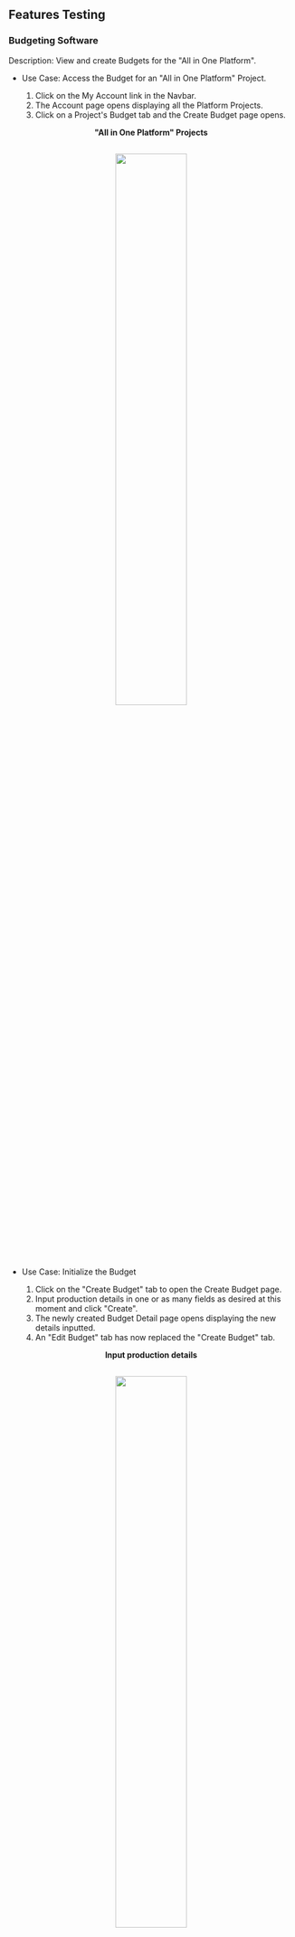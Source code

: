 ## Features Testing

### Budgeting Software
Description: View and create Budgets for the "All in One Platform".<br>

- Use Case: Access the Budget for an "All in One Platform" Project.<br>

  1. Click on the My Account link in the Navbar.<br>
  2. The Account page opens displaying all the Platform Projects.<br>
  3. Click on a Project's Budget tab and the Create Budget page opens.<br>

<p align="center"> <strong>"All in One Platform" Projects</strong></p>
<h2 align="center">
<img src="documentation/readme-images/bud1find.png" width="50%">
</h2>

- Use Case: Initialize the Budget<br>

  1. Click on the "Create Budget" tab to open the Create Budget page.<br>
  2. Input production details in one or as many fields as desired at this moment and click "Create".<br>
  3. The newly created Budget Detail page opens displaying the new details inputted. 
  3. An "Edit Budget" tab has now replaced the "Create Budget" tab.

<p align="center"> <strong>Input production details</strong></p>
<h2 align="center">
<img src="documentation/readme-images/bud3create1.png" width="50%">
</h2>

<p align="center"> <strong>Newly Created Budget Detail page</strong></p>
<h2 align="center">
<img src="documentation/readme-images/bud4create2.png" width="50%">
</h2>

- Use Case: Input Budget values by Section<br>

  1. Click the "Edit Button" to open the Edit Budget page.<br>
  2. Below the Production Details section the Above the line, Below the Line Labour, Below the Line Costs, Post Production and Other titles display with their current totals each containing the titles of their respective sections also with their current totals displaying.<br>
  3. More Totals including the "Grand Total" display below.<br>
  4. Click on a section title, "Visual Effects" and its form opens below.<br>

<p align="center"> <strong>Budget Sections and Totals</strong></p>
<h2 align="center">
<img src="documentation/readme-images/bud5edit1.png" width="50%">
</h2>

<p align="center"> <strong>Visual Effects Form opens after clicking its Section Title</strong></p>
<h2 align="center">
<img src="documentation/readme-images/bud6edit2.png" width="50%">
</h2>

- Use Case: Add/Edit values to an "Above the Line" section<br>

  1. Add/Edit input values to the Edit page "Pre-Production & Development" section.<br>
  2. The Edit page Totals change with each input.<br>

<p align="center"> <strong>The "Pre-Production & Development" Section with Inputs and Total</strong></p>
<h2 align="center">
<img src="documentation/readme-images/bud7above1.png" width="50%">
</h2>

<p align="center"> <strong>The Edit page Sections Titles and the Totals Showing the Changes</strong></p>
<h2 align="center">
<img src="documentation/readme-images/bud8above2.png" width="50%">
</h2>

- Use Case: Add/Edit values to a "Below the Line Labour" section<br>

  1. Add/Edit input values to the Edit page "Electrical Labour" section.<br>
  2. Each crew member's Prep, Shoot and Wrap total is calculated from the number of crew in the role and the number of Weeks and the Rate.
  2. The Edit page Totals change with each input.<br> 

<p align="center"> <strong>The "Electrical Labour" Section with Inputs and Total - top half</strong></p>
<h2 align="center">
<img src="documentation/readme-images/bud9belowlab1.png" width="50%">
</h2>

<p align="center"> <strong>The "Electrical Labour" Section with Inputs and Total - bottom half</strong></p>
<h2 align="center">
<img src="documentation/readme-images/bud10belowlab2.png" width="50%">
</h2>

<p align="center"> <strong>The Edit page Sections Titles and the Totals Showing the Changes</strong></p>
<h2 align="center">
<img src="documentation/readme-images/bud11belowlab3.png" width="50%">
</h2>

- Use Case: Add/Edit values to an ""Below the Line Costs" section<br>

  1. Add/Edit input values to the Edit page "Pre-Production & Development" section.<br>
  2. The Edit page Totals change with each input.<br>

<p align="center"> <strong>The "Construction Material" Section with Inputs and Total</strong></p>
<h2 align="center">
<img src="documentation/readme-images/bud12belowcos1.png" width="50%">
</h2>

<p align="center"> <strong>The Edit page Sections Titles and the Totals Showing the Changes</strong></p>
<h2 align="center">
<img src="documentation/readme-images/bud13belowcos2.png" width="50%">
</h2>

- Use Case: Add/Edit values to a "Post Production" section<br>

  1. Add/Edit input values to the Edit page "Editing" section.<br>
  2. The Edit page Totals change with each input.<br>

<p align="center"> <strong>The "Editing" Section with Inputs and Total</strong></p>
<h2 align="center">
<img src="documentation/readme-images/bud14post1.png" width="50%">
</h2>

<p align="center"> <strong>The Edit page Sections Titles and the Totals Showing the Changes</strong></p>
<h2 align="center">
<img src="documentation/readme-images/bud15post2.png" width="50%">
</h2>

- Use Case: Add/Edit values to an "Other" section<br>

  1. Add/Edit input values to the Edit page "Publicity" section.<br>
  2. The Edit page Totals change with each input.<br>

<p align="center"> <strong>The "Publicity" Section with Inputs and Total</strong></p>
<h2 align="center">
<img src="documentation/readme-images/bud16oth1.png" width="50%">
</h2>

<p align="center"> <strong>The Edit page Sections Titles and the Totals Showing the Changes</strong></p>
<h2 align="center">
<img src="documentation/readme-images/bud17oth2.png" width="50%">
</h2>

- Use Case: Add/Edit values to the "Contingincy" and "Bond" inputs<br>

  1. Add/Edit input values to the Edit page "Contingincy" and "Bond" inputs.<br>
  2. The Edit page "Grand Total" changes with each input.<br>

<p align="center"> <strong>The Contingincy and Bond inputs and Grand Total showing the changes</strong></p>
<h2 align="center">
<img src="documentation/readme-images/bud18oth3.png" width="50%">
</h2>

- Use Case: Create the Budget Detail page with all the values inputted and calculated on the edit page<br>

  1. Submit the Edit page with all the newly added changes.<br>
  2. The Budget Detail page displays all above imputs showing correctly.<br>

<p align="center"> <strong>The "Details" and "Totals" match the Edit page ones which were submitted</strong></p>
<h2 align="center">
<img src="documentation/readme-images/bud19detntot.png" width="50%">
</h2>

<p align="center"> <strong>The "Pre-Production & Development" values match the Edit pages ones which were submitted</strong></p>
<h2 align="center">
<img src="documentation/readme-images/bud20prepro.png" width="50%">
</h2>

<p align="center"> <strong>The "Electrical Labour" values match the Edit page ones which were submitted</strong></p>
<h2 align="center">
<img src="documentation/readme-images/bud21eleclab.png" width="50%">
</h2>

<p align="center"> <strong>The "Construction Material" values match the Edit page ones which were submitted</strong></p>
<h2 align="center">
<img src="documentation/readme-images/bud22conmat.png" width="50%">
</h2>

<p align="center"> <strong>The "Editing" values match the Edit page ones which were submitted</strong></p>
<h2 align="center">
<img src="documentation/readme-images/bud23edit.png" width="50%">
</h2>

<p align="center"> <strong>The "Publicity" values match the Edit page ones which were submitted</strong></p>
<h2 align="center">
<img src="documentation/readme-images/bud24pub.png" width="50%">
</h2>

<p align="center"> <strong>The "Contingincy" and "Bond" inputs and the Totals match the Edit page ones which were submitted</strong></p>
<h2 align="center">
<img src="documentation/readme-images/bud25con.png" width="50%">
</h2>

- Use Case: Create the Budget Cover Page displaying the values inputted on the Edit page<br>

  1. Submit the Edit page with all the newly added changes including the production title "Test budget".<br>
  2. Click the "Budget Cover Page" tab.
  2. The "Budget Cover Page" opens displaying all above imputs correctly including the production title "Test budget".<br>

<p align="center"> <strong>Budget Cover Page</strong></p>
<h2 align="center">
<img src="documentation/readme-images/budcover.png" width="50%">
</h2>

- Use Case: Create the Budget Top page with all the values calculated on the Edit page<br>

  1. Submit the Edit page with all the newly added changes.<br>
  2. Click the "Budget Top Sheet" tab.
  2. The "Budget Top Sheet" displays all above values showing correctly.<br>

<p align="center"> <strong>Budget Top Sheet</strong></p>
<h2 align="center">
<img src="documentation/readme-images/budtop1.png" width="50%">
</h2>
<h2 align="center">
<img src="documentation/readme-images/budtop2.png" width="50%">
</h2>
<h2 align="center">
<img src="documentation/readme-images/budtop3.png" width="50%">
</h2>

- Use Case: Use the "Globals" feature to give the Crew's production work's "Weeks Length" a universal value for their "Prep", "Shoot" and "Wrap" inputs<br>

  1. On the Edit page click on the "Globals" tab.<br>
  2. The "Globals" form opens.<br>
  3. Input the values "2.2" in the "Prep" input, "7.6" in the "Shoot" input and "3.4" in the "Wrap" input. One, two or all three may be set. <br>
  4. Click set.<br>
  5. The Globals are added to the correct Edit page inputs.<br>

<p align="center"> <strong>Input and Set the "Prep", "Shoot" and "Wrap" Globals </strong></p>
<h2 align="center">
<img src="documentation/readme-images/bud25globset.png" width="50%">
</h2>

<p align="center"> <strong>The Globals added to the empty inputs in the Camera Labour section</strong></p>
<h2 align="center">
<img src="documentation/readme-images/bud27glob3.png" width="50%">
</h2>

<p align="center"> <strong>The Glodals updated the pre-existing values in the Electrical Labour section and the totals re-calculated instantly</strong></p>
<h2 align="center">
<img src="documentation/readme-images/bud28globel2.png" width="50%">
</h2>

<p align="center"> <strong>The Edit page updated totals after setting the Globals</strong></p>
<h2 align="center">
<img src="documentation/readme-images/bud29globetot.png" width="50%">
</h2>

<p align="center"> <strong>The Budget Detail page's updated totals after setting the Globals and submiting the Edit page</strong></p>
<h2 align="center">
<img src="documentation/readme-images/bud30totp.png" width="50%">
</h2>

- Use Case: Download or Print the finished Budget<br>

  1. Click on the "Download" icon on the Budget page and the Budget is downloaded.<br>
  1. Click on the "Print" icon on the Budget page and the Budget is printed out.<br>

<p align="center"> <strong>xxx</strong></p>
<h2 align="center">
<img src="documentation/readme-images/bud7above1.png" width="90%">
</h2>

### Login/Register/Logout Pages
Description: Django Rest Frameworks is used for the backend and has built in register and login functionality which is used when a User registers, logs in or logs out.<br>

- Use Case: Register an account<br>

  1. Click on any of the Sign Up/Register links on the Home page or the one in the Navbar.<br>
  2. The Register page opens.<br>
  3. Enter a Username, Email, Password but enter a different Password for the confirm password field and submit.<br>
  4. An error message displays saying the passwords don't match.<br>
  3. Enter an Email, Password but enter a Username that is already taken and submit.<br>
  4. An error message displays saying the Usename already exists.<br>
  3. Enter a Username, Email, Password but enter an Email that is already taken and submit.<br>
  4. An error message displays saying the Email already exists.<br>
  5. Enter a Username, Email, Password and correct Confirm Password and submit.<br>
  4. The Sign In page opens and on entering the Username and Password the Home page opens, (see image for Sign In page below) <br>

<p align="center"> <strong>Sign Up Page</strong></p>
<h2 align="center">
<img src="documentation/readme-images/signup.png" width="50%">
</h2>

<p align="center"> <strong>Password Error message</strong></p>
<h2 align="center">
<img src="documentation/readme-images/signuperr.png" width="50%">
</h2>

<p align="center"> <strong>Username Error message</strong></p>
<h2 align="center">
<img src="documentation/readme-images/signupusererr.png" width="50%">
</h2>
<p align="center"> <strong>Email Error message</strong></p>
<h2 align="center">
<img src="documentation/readme-images/signupemailerr.png" width="50%">
</h2>

<p align="center"> <strong>Log In Page</strong></p>
<h2 align="center">
<img src="documentation/readme-images/signup3.png" width="50%">
</h2>

- Use Case: Log In<br>

  1. Click on the Sign In link on the Home page or the one in the Navbar.<br>
  2. The Sign In page opens.<br>
  3. Enter a Username and Password and submit.<br>
  4. The Home page opens.<br>

<p align="center"> <strong>Sign In Page</strong></p>
<h2 align="center">
<img src="documentation/readme-images/Signin1.png" width="50%">
</h2>

- Use Case: Log Out<br>

  1. Click on the Sign Out tab in the Navbar.<br>
  2. The User is signed ot and the Sign In page opens.<br>

### Edit Profile/Change Username/Change Password/Forgot Password

- Use Case: Edit User profile. <br>

  1. Click on the My Account link and the Account page opens.<br>
  2. Click the 3 Dots and a menu appears. Select Edit profile.<br>
  3. Enter the new info and an image and submit.<br>
  4. The new info and image display.<br>

<p align="center"> <strong>New Info</strong></p>
<h2 align="center">
<img src="documentation/readme-images/profileed1.png" width="50%">
</h2>

<p align="center"> <strong>New Info Displays</strong></p>
<h2 align="center">
<img src="documentation/readme-images/profileed2.png" width="50%">
</h2>

- Use Case: Change Username. <br>

  1. Click on the My Account link and the Account page opens.<br>
  2. Click the 3 Dots and a menu appears. Select Change Username.<br>
  3. Enter the new Username and submit.<br>
  4. The new Username display correctly and on logging out and signing in with that Username the User is taken to the Home page. The old username no longer is valid.<br>
  5. This has no effect on the Username for Projects.

<p align="center"> <strong>New Username</strong></p>
<h2 align="center">
<img src="documentation/readme-images/profileeditusername.png" width="50%">
</h2>

<p align="center"> <strong>New Username Displays</strong></p>
<h2 align="center">
<img src="documentation/readme-images/profileeditusername2.png" width="50%">
</h2>

<p align="center"> <strong>On Logging In</strong></p>
<h2 align="center">
<img src="documentation/readme-images/changeuser3.png" width="50%">
</h2>

- Use Case: Change Password. <br>

  1. Click on the My Account link and the Account page opens.<br>
  2. Click the 3 Dots and a menu appears. Select Change Password.<br>
  3. The Change Password form opens. Enter the new Password and submit.<br>
  4. On logging out and signing in with that Password the user is taken to the Home page. The old Password no longer is valid.<br>
  5. This has no effect on the Passwords for Projects which still use their own one.

<p align="center"> <strong>New Password</strong></p>
<h2 align="center">
<img src="documentation/readme-images/changepass1.png" width="50%">
</h2>

<p align="center"> <strong>Password is Updated</strong></p>
<h2 align="center">
<img src="documentation/readme-images/changepass2.png" width="50%">
</h2>

<p align="center"> <strong>Old Password no Longer Valid</strong></p>
<h2 align="center">
<img src="documentation/readme-images/changepass3.png" width="50%">
</h2>

<p align="center"> <strong>New Password has no Effect on the Project's Passwords</strong></p>
<h2 align="center">
<img src="documentation/readme-images/changepass4.png" width="50%">
</h2>

- Use Case: Forgot Password. <br>

  1. Click the "Forgot Password" link on the Sign In and the Forgot Password page opens.<br>
  2. Enter the correct email for the account and submit.<br>
  3. A message appears on top saying that a Reset password Link has been sent to the email address.<br>
  4. On clicking on the link the Reset password page opens.<br>
  5. Enter the new password but enter a different one for the confirm password field and submit.<br>
  6. An error message displays saying the passwords don't match.<br>
  7. Enter the new password and the same one for the confirm password field and submit.<br>
  8. A message displays saying that the password is successfully reset.<br>
  9. On using it to log in the user is logged in successfully and taken to the Home page.<br>
  10. This has no effect on the Passwords for Projects which still use their own one.

<p align="center"> <strong>Forgot Password</strong></p>
<h2 align="center">
<img src="documentation/readme-images/forgotpass1.png" width="50%">
</h2>

<p align="center"> <strong>Reset Message</strong></p>
<h2 align="center">
<img src="documentation/readme-images/forgotpass2.png" width="50%">
</h2>

<p align="center"> <strong>The Email</strong></p>
<h2 align="center">
<img src="documentation/readme-images/forgotpass3.png" width="50%">
</h2>

<p align="center"> <strong>Error message for Mismatched Passwords</strong></p>
<h2 align="center">
<img src="documentation/readme-images/forgotpass4.png" width="50%">
</h2>

<p align="center"> <strong>Password Succcessfully Reset</strong></p>
<h2 align="center">
<img src="documentation/readme-images/forgotpass5.png" width="50%">
</h2>

<p align="center"> <strong>Logged In Successfully Using the New Password</strong></p>
<h2 align="center">
<img src="documentation/readme-images/forgotpass6.png" width="50%">
</h2>

### Security
Description: Django Rest Frameworks is used for the backend and has its own security checks dealing with Permissions and Authorisations. The site also uses a number of security measures to prevent unauthorised users from accessing pages they do not have permission to, mainly other user's account pages. <br>

- Use Case: Access an Account without valid Authorisation and not being registered for a different Account.<br>

  1. Enter an Account URL in the browser without valid Authorisation and click enter, e.g. "...../acccounts/43".<br>
  2. The screen goes blank apart from a Spiiner.<br>

<p align="center"> <strong>No Access</strong></p>
<h2 align="center">
<img src="documentation/readme-images/secacc1.png" width="50%">
</h2>

- Use Case: Access an Account without valid Authorisation despite being registered for a different Account.<br>

  1. Enter an Account URL without valid Authorisation in the browser and click enter.<br>
  2. The screen goes blank apart from a Spinner. <br>

[Back to README](/README.md)

### The Home Page
Description: This page primarily aims to give the User information about the app and its products and is divided in three sections. First the landing page image which has links to the different information pages and a register link. Secondly a bullet point section giving an overview of the app. The last section has a brief summary of the Creative, Production and Budgeting features and when clicked on takes the user to that feature's information page.<br>

- Use Case: Find information about the app. <br>

  1. Enter the site and land on the Home page.<br>
  2. View information about the app and its products.<br>

<p align="center"> <strong>xxx</strong></p>
<h2 align="center">
<img src="documentation/readme-images/home6.png" width="50%">
</h2>

### The Creative, Production and Budgeting Features Explanatory Pages
Description: When a feature link is clicked on in the Navbar, the Home page image or the Home page section the page for that feature opens. It gives a brief concise overview of that feature along with image from the actual software.<br>

- Use Case: Find information about the Schedule feature. <br>

  1. Click a Schedule link on the Home page.<br>
  2. The Schedule information page opens.<br>

<p align="center"> <strong>Schedule Information Page</strong></p>
<h2 align="center">
<img src="documentation/readme-images/homesched.png" width="50%">
</h2>

[Back to README](/README.md)

### The Subscription Page

#### Platform Plans

- Use Case: View and Purchase Platform Subscriptions. <br>

  1. Click on the Subscription Plans link and the Subscriptions page opens displaying all the plans.<br>
  2. Click on a Platform Plan and the Stripe page opens.<br>
  3. Enter you Details but don't tick the Terms and Conditions box and submit.<br>
  4. A Message appears telling you to tick the bow.<br>
  5. Tick the box and submit.<br>
  6. You are taken back to the Subscriptions page and now your plan is active and all lower plans are Unavailable and all higher plans have an Upgrade option.<br>
  7. An email is sent to you advising you of your plan.<br>

<p align="center"> <strong>Subscriptions page</strong></p>
<h2 align="center">
<img src="documentation/readme-images/subscrip1.png" width="50%">
</h2>

<p align="center"> <strong>The Stripe Page Filled In</strong></p>
<h2 align="center">
<img src="documentation/readme-images/stripe.png" width="50%">
</h2>

<p align="center"> <strong>The tick the Terms and Conditions Box Message</strong></p>
<h2 align="center">
<img src="documentation/readme-images/terms.png" width="50%">
</h2>

<h1>Errors - Upgrade and unavailable need fix replace this image</h1>

<p align="center"> <strong>The Active Plan</strong></p>
<h2 align="center">
<img src="documentation/readme-images/subactive.png" width="50%">
</h2>

<p align="center"> <strong>The Email</strong></p>
<h2 align="center">
<img src="documentation/readme-images/subemail.png" width="50%">
</h2>

- Use Case: Upgrade a Platform product. <br>

  1. Click on the Subscription Plans link and the Subscription page opens with your current plan, e.g. Gold++.<br>
  2. Click on a higher Budget Plan you want to upgrade to, e.g. Platinum, and the Stripe page opens.<br>
  3. Enter you Details and submit.<br>
  4. You are taken back to the Subscriptions page and now your new plan, Platinum, is active not you old one, and all lower plans are Unavailable and all higher plans would have have an Upgrade option if they were any.<br>
  5. An email is sent to you advising you of your new plan.<br>
  6. On the My Account Budget page the message displaying the correct number of remaing Projects and the total for that plan displays correctly, e.g. 39 Projects remaining out of 40. <br>

<h1>Errors - email wording error - need fix replace this image</h1>

<p align="center"> <strong>Upgrade Email</strong></p>
<h2 align="center">
<img src="documentation/readme-images/xxxxxxx.png" width="50%">
</h2>

<h1>Errors - After Upgrading a project plan the old plan all the lower plans should be unavailable - need fix replace this image</h1>

<p align="center"> <strong>New Active Platform Plan</strong></p>
<h2 align="center">
<img src="documentation/readme-images/xxxxxx.png" width="50%">
</h2>

<h1>Errors - After Upgrading a project plan the remaining is not calculating correctly - need fix replace this image</h1>

<p align="center"> <strong>The Correct New Number of remaning Projects</strong></p>
<h2 align="center">
<img src="documentation/readme-images/xxxxx.png" width="50%">
</h2>

- Use Case: Cancel a Platform Product. <br>

  1. Click on the Subscription Plans link and the Subscription page opens with your current plan, e.g. Platinum.<br>
  2. Click on the Cancel button and a message displays asking you to confirm delete.<br>
  3. Click Yes.<br>
  4. You are taken back to the Subscriptions page and now your new plan has a message saying that your subscription is canceled but you can use the service till the end ot the current payment cycle.<br>
  3. Once the payment cycle ends the Subscription plan along with all other plans revert back to "Buy" and the Projects no longer display in the My Account page.<br>

<p align="center"> <strong>Confirm Delete</strong></p>
<h2 align="center">
<img src="documentation/readme-images/xxxxxxxxxxxx.png" width="50%">
</h2>

<h1>Errors - After Canceling a budget plan the old plan should be canceled and  unavailable - need fix replace this image</h1>

<p align="center"> <strong>Cancelled with Use Message</strong></p>
<h2 align="center">
<img src="documentation/readme-images/xxxxxxxxxxxxxx.png" width="50%">
</h2>

<p align="center"> <strong>Subscriptions Revert to Buy</strong></p>
<h2 align="center">
<img src="documentation/readme-images/xxxxxxxxxxxx.png" width="50%">
</h2>

#### Separate Budgeting Software Plans

- Use Case: Purchase separate "Budgeting Software" products. <br>

  1. Click on the Subscription Plans link and the Subscription page opens.<br>
  2. Click on a Budget Plan and the Stripe page opens.<br>
  3. Enter you Details but don't tick the Terms and Conditions box and submit.<br>
  4. A Message appears telling you to tick the box.<br>
  5. Tick the box and submit.<br>
  6. You are taken back to the Subscriptions page and now your plan is active and all lower plans are Unavailable and all higher plans have an Upgrade option<br>
  7. An email is sent to you advising you of your plan.<br>
  8. On the My Account Budget page the message displaying the correct number of remaing Budgets and the total for that plan displays correctly, e.g. 29 Budgets remaining out of 30. <br>

<p align="center"> <strong>Stripe</strong></p>
<h2 align="center">
<img src="documentation/readme-images/subbudstripe.png" width="50%">
</h2>

<p align="center"> <strong>Active Budget Plan</strong></p>
<h2 align="center">
<img src="documentation/readme-images/subbudget1.png" width="50%">
</h2>

- Use Case: Upgrade a separate "Budgeting Software" product. <br>

  1. Click on the Subscription Plans link and the Subscription page opens with your current plan, e.g. Platinum.<br>
  2. Click on a higher Budget Plan you want to upgrade to, e.g. D2, and the Stripe page opens.<br>
  3. Enter your Details and submit.<br>
  4. You are taken back to the Subscriptions page and now your new plan, D2, is active not you old one,and all lower plans are Unavailable and all higher plans would have have an Upgrade option if they were any.<br>
  5. An email is sent to you advising you of your new plan.<br>
  6. On the My Account Budget page the message displaying the correct number of remaing Budgets and the total for that plan displays correctly, e.g. 39 Budgets remaining out of 40. <br>

<h1>Errors - email wording error - need fix replace this image payment nor cancel</h1>

<p align="center"> <strong>Upgrade Email</strong></p>
<h2 align="center">
<img src="documentation/readme-images/subbudemail.png" width="50%">
</h2>

<h1>Errors - After Upgrading a budget plan the old plan should be canceled and  unavailable - need fix replace this image</h1>

<p align="center"> <strong>New Active Budget Plan</strong></p>
<h2 align="center">
<img src="documentation/readme-images/home6.png" width="50%">
</h2>

- Use Case: Cancel a separate "Budgeting Software" product. <br>

  1. Click on the Subscription Plans link and the Subscription page opens with your current plan, e.g. D2.<br>
  2. Click on the Cancel button and a message displays asking you to confirm delete.<br>
  3. Click Yes.<br>
  4. You are taken back to the Subscriptions page and now your new plan has a message saying that your subscription is canceled but you can use the service till the end ot the current payment cycle.<br>

<p align="center"> <strong>Confirm Delete</strong></p>
<h2 align="center">
<img src="documentation/readme-images/subconcanbud.png" width="50%">
</h2>

<h1>Errors - After Canceling a budget plan the old plan should be canceled and  unavailable - need fix replace this image</h1>

<p align="center"> <strong>Plan Canceled</strong></p>
<h2 align="center">
<img src="documentation/readme-images/subbudcancel.png" width="50%">
</h2>

### The Account Page
Description: When My Account is clicked on in the Navbar the user's Account page opens. It displays all the user's Projects and a link to the user's Budgets. <br>
Note: If a plan is cancelled and the user purchases a new plan all their old Projects will display and be usable but they are not included in the total remaining.

#### Platform Projects

- Use Case: View "Platform" Projects. <br>

  1. On purchasing a Subscription click on the My account link and the My Account page opens.<br>
  2. The User's "Platform" Projects display along with a link to the seperate "Budgeting Software".<br>

- Use Case: Create a Project. <br>

  1. Click on the My Account link and the Account page opens.<br>
  2. If the Subscription has been newly bought no Projects will display, except as in the case mentioned above and the number of remaing Projects and total available displays, e.g. "10 projects remaining out of 10". <br>
  3. Click the "Create Project" button and the Create New Project form opens.<br>
  4. Enter a title, e.g."The First" and select a Project Type, Film, TV or Video, e.g. "Film" and submit.<br>
  5. A success message displays and the new project displays below.<br>
  6. Close the Create Project form and the number of remaing Projects and total available displays and the new project displays below where all future Projects will also.<br>
  7. An email is sent to the User with the Project's URL and their Username and Password to access it.<br>

<p align="center"> <strong>New Account Page</strong></p>
<h2 align="center">
<img src="documentation/readme-images/account1.png" width="50%">
</h2>

<p align="center"> <strong>Create Project</strong></p>
<h2 align="center">
<img src="documentation/readme-images/accpro1.png" width="50%">
</h2>

<p align="center"> <strong>Susscess Message</strong></p>
<h2 align="center">
<img src="documentation/readme-images/accpromes.png" width="50%">
</h2>

<p align="center"> <strong>Account Projects Page with the New Project</strong></p>
<h2 align="center">
<img src="documentation/readme-images/accpromes.png" width="50%">
</h2>

<p align="center"> <strong>Email</strong></p>
<h2 align="center">
<img src="documentation/readme-images/accproemail.png" width="50%">
</h2>

- Use Case: Use the URL, Username and Password to Login the Project and a Second Project. <br>

  1. Click the URL in the email or on the Account page and use the Username and Password to Log In and a Film type project "The First" opens.
  2. Create another Project, e.g. type is "TV" and name is "Second".<br>
  3. A success message displays, the Project displays and an email is sent telling the User to use their "Current Password.<br>
  4. Click the URL in the email or on the Account page and use the Username and "current" Password to Log In and a TV type project "Second" opens.<br>

<p align="center"> <strong>Use the Password from the email to Log In to "The First"</strong></p>
<h2 align="center">
<img src="documentation/readme-images/accfirst1.png" width="50%">
</h2>

<p align="center"> <strong>Logged in Successfully to "The First" with the email's Password</strong></p>
<h2 align="center">
<img src="documentation/readme-images/accprolog.png" width="50%">
</h2>

<p align="center"> <strong>Create "Second"</strong></p>
<h2 align="center">
<img src="documentation/readme-images/accprosec.png" width="50%">
</h2>

<p align="center"> <strong>"Second" Created</strong></p>
<h2 align="center">
<img src="documentation/readme-images/accprosec2.png" width="50%">
</h2>

<p align="center"> <strong>"Second" email saying Use Current Password</strong></p>
<h2 align="center">
<img src="documentation/readme-images/accprosec2.png" width="50%">
</h2>

<p align="center"> <strong>Use the "Current" Password from the email to Log In to "Second"</strong></p>
<h2 align="center">
<img src="documentation/readme-images/accseclog1.png" width="50%">
</h2>

<p align="center"> <strong>Logged in Successfully to "Second" Using the Original Password used for "The First"</strong></p>
<h2 align="center">
<img src="documentation/readme-images/accseclog2.png" width="50%">
</h2>

- Use Case: Change the Password in any Project and successfully Login that Project and all other Projects. <br>


  1. Click the URL in the email or on the Account page and use the Username and Password to Log In and a Film type project "The First" opens.
  2. On the My Profile page Change the Password and a success message displays.<br>
  3. Log out the back in again successfully using the new Password.<br>
  4. Attenpt to lofin to a different project with the old Password It is unsuccessful.<br>
  5. Login to a different Project, e.g. "Second" using the new Password.<br>
  4. Login is successful<br>

<p align="center"> <strong>Success message from Password Change for "The First"</strong></p>
<h2 align="center">
<img src="documentation/readme-images/accchangpass1.png" width="50%">
</h2>

<p align="center"> <strong>Login Successfully to "The First" with the New Password</strong></p>
<h2 align="center">
<img src="documentation/readme-images/accchanpass2.png" width="50%">
</h2>

<p align="center"> <strong>Use the New Password to Login to "Second"</strong></p>
<h2 align="center">
<img src="documentation/readme-images/accchangepass3.png" width="50%">
</h2>

<p align="center"> <strong>Login Successfully to "Second" with the New Password</strong></p>
<h2 align="center">
<img src="documentation/readme-images/accchangpass4.png" width="50%">
</h2>

- Use Case: Use the Budget software for a Project.<br>

  1. Click the Budget tab on a project to be taken to that Project's Create Budget page.<br>
  2. Input some Project Details info and submit.
  3. A success message displays and the Budget opens on the Budget Detail page.<br>

<p align="center"> <strong>Success Message</strong></p>
<h2 align="center">
<img src="documentation/readme-images/accprobud1.png" width="50%">
</h2>

<h1>fix budget error</h1>

<p align="center"> <strong>Budget Page</strong></p>
<h2 align="center">
<img src="documentation/readme-images/xxx.png" width="50%">
</h2>

- Use Case: Edit a Project Title. <br>

  1. On the Account page click on a Project's 3 Dots and select the Edit Icon.<br>
  2. Make the change, e.g. change "The First" to "The First One" and submit.<br>
  3. The Project is now called "The First One".<br>

<p align="center"> <strong>Make Changes</strong></p>
<h2 align="center">
<img src="documentation/readme-images/accproedit1.png" width="50%">
</h2>

<p align="center"> <strong>The New Title</strong></p>
<h2 align="center">
<img src="documentation/readme-images/accproedit2.png" width="50%">
</h2>

- Use Case: Delete a Project. <br>

  1. On the Account page click on a Project's 3 Dots and select the Delete Icon.<br>
  2. A pop apperas asking to Confirm Delete.<br>
  3. Click Confirm and the Project is deleted and the Remaing total adjusts accordingly.<br>
  4. The URL for the Budget for that Project is no longer valid and takes the User to the Home page.

<p align="center"> <strong>Confirm Delete</strong></p>
<h2 align="center">
<img src="documentation/readme-images/accprodel1.png" width="50%">
</h2>

<p align="center"> <strong>Project deleted</strong></p>
<h2 align="center">
<img src="documentation/readme-images/accprodel2.png" width="50%">
</h2>

#### Separate "Budgeting Software" Products

- Use Case: Create Budgets on the separate "Budgeting Software" Plans. <br>

  1. Click on the Budget tab on the My Account page and the Budget page opens.<br>
  2. It correctly displays the number of remaining Budgets out of the total available on the plan so when first opened on a new Gold++ subscription it says "30 Budgets Remaining out of 30".<br>
  3. Click on the Create Budget link and the Create budget page opens with a form for the details of the Project the Budget is for.<br>
  4. Input any amount of Project details on this form and submit.<br>
  5. A success message displays and the Budget page opens with the newly created budget in it and the correct total remaing e.g. "29 remaining out of 30".<br>

<p align="center"> <strong>Succcess Message</strong></p>
<h2 align="center">
<img src="documentation/readme-images/accbud2.png" width="50%">
</h2>

<p align="center"> <strong>Budget Page with the New Budget and Correct Remaining Total</strong></p>
<h2 align="center">
<img src="documentation/readme-images/accbud3.png" width="50%">
</h2>

- Use Case: Use the separate "Budgeting Software". <br>

The Budgeting Software is testing coverage here.
[Budgeting Software Testing](#Budgeting-software)

- Use Case: Share the Budget so other Users can work on it.<br>

  1. Click on the Share Budget tab and the Share Budget form opens. E.g. for the "First Subscription Budget" <br>
  2. Enter the name and email of the New User who it is to be shared with and submit.<br>
  3. A success message displays.<br>
  4. The New User gets an email with the Budget URL.<br>
  5. On clicking the Budget URL the "First Subscription Budget" opens for the New User.<br>
  6. The New User can use the software. They enter a value and the totals change correctly.<br.> 
  E.g. Before: Research = 0 and Grand Total = 4110.  <br>
  After: Research = 1190 and Grand Total = 5300<br>
  7. The New User submits and the Budget Detail page reflects the changes correctly, E.g. Grand Total = 5300.<br>

<p align="center"> <strong>Details Entered</strong></p>
<h2 align="center">
<img src="documentation/readme-images/accbudshare1.png" width="50%">
</h2>

<p align="center"> <strong>Success Message</strong></p>
<h2 align="center">
<img src="documentation/readme-images/accbudshare2.png" width="50%">
</h2>

<p align="center"> <strong>Email</strong></p>
<h2 align="center">
<img src="documentation/readme-images/accbudshare3.png" width="50%">
</h2>

<p align="center"> <strong>Budget Opens for New user</strong></p>
<h2 align="center">
<img src="documentation/readme-images/accbudshare4.png" width="50%">
</h2>

<p align="center"> <strong>Edit Page Budget Values Before</strong></p>
<h2 align="center">
<img src="documentation/readme-images/accbudshare5.png" width="50%">
</h2>

<p align="center"> <strong>Edit Page Budget Values After</strong></p>
<h2 align="center">
<img src="documentation/readme-images/accbudshare6.png" width="50%">
</h2>

<p align="center"> <strong>Budget After submitting</strong></p>
<h2 align="center">
<img src="documentation/readme-images/accbudshare7.png" width="50%">
</h2>

- Use Case: View all User who the Budget has been shared with. <br>

  1. On the Budget click on the Shared budget Info tab.<br>
  2. The share Budget page opens with the info of the User who the Budget was shared with, e.g. John Strong.<br>

<p align="center"> <strong>Share Budget</strong></p>
<h2 align="center">
<img src="documentation/readme-images/accbudshareview.png" width="50%">
</h2>

- Use Case: Delete a Budget. <br>

  1. On the Budget page click on a Budget's 3 Dots and select the Delete Icon.<br>
  2. A pop appears asking to Confirm Delete.<br>
  3. Click Confirm and the Budget is deleted and the Remaing total adjusts accordingly.<br>
  4. The URL for the Budget gets a Page not Found message.

<p align="center"> <strong>Confirm Delete</strong></p>
<h2 align="center">
<img src="documentation/readme-images/accbuddel1.png" width="50%">
</h2>

<p align="center"> <strong>Budget Deleted</strong></p>
<h2 align="center">
<img src="documentation/readme-images/accbuddel2.png" width="50%">
</h2>

<p align="center"> <strong>No Budget Found message</strong></p>
<h2 align="center">
<img src="documentation/readme-images/accbuddel3.png" width="50%">
</h2>

### Transactions

- Use Case: View All Transactions. <br>

  1. Click on the Transactions link and the Transactions page opens.<br>
  2. The payment for the Gold++ subscription that started after the end of the free trial is displaying.<br>

<p align="center"> <strong>Transactions</strong></p>
<h2 align="center">
<img src="documentation/readme-images/acctran.png" width="50%">
</h2>

### The Chat page
Description: This allows users to add and view Chats. It also has a link to the Profiles page which contains all existing users and the ability for the user to follow them. In doing so the user will create their feed of posts from their followed users. It is intended to build a community for the users of the app where they can share their thoughts and experiences and promote themselves and in return the actual software itself.<br>
First time and returning users who are trying to find out about the software and deciding whether or not to purchase a product can browse all the Chat messages from users who are already using the software, along with their comments, in the Chat feature. This will give the user a real unfiltered idea about the actual realtime use of the app. <br>

- Use Case: View Chats. <br>

  1. Click on the Chat link in the Navbar and the Chat page opens.<br>
  2. View the Chat messages.

<p align="center"> <strong>xxx</strong></p>
<h2 align="center">
<img src="documentation/readme-images/home6.png" width="50%">
</h2>

- Use Case: Add a Chat. <br>

  1. Click on the Chat link in the Navbar and the Chat page opens.<br>
  2. Click on the "Add Chat" tab and the Add Chat form opens.<br>
  3. Fill in the form and submit. <br>

<p align="center"> <strong>xxx</strong></p>
<h2 align="center">
<img src="documentation/readme-images/home6.png" width="50%">
</h2>

- Use Case: Add a Comment. <br>

  1. Click on the Chat link in the Navbar and the Chat page opens.<br>
  2. Click on a Chat message and it opens.<br>
  3. Fill in the comment form and submit. <br>
  4. The Comment is displayed on the page. <br>

<p align="center"> <strong>xxx</strong></p>
<h2 align="center">
<img src="documentation/readme-images/home6.png" width="50%">
</h2>

- Use Case: View Profiles. <br>

  1. Click on the Chat link in the Navbar and the Chat page opens.<br>
  2. Click on a Profiles tab and the Profiles page opens.<br>
  3. All the Profiles display. <br>
  4. Click on one to view its details and Chats.

<p align="center"> <strong>xxx</strong></p>
<h2 align="center">
<img src="documentation/readme-images/home6.png" width="50%">
</h2>

- Use Case: Follow a Profile. <br>

  1. Click on the Chat link in the Navbar and the Chat page opens.<br>
  2. Click on a Profiles tab and the Profiles page opens.<br>
  3. All the Profiles display. <br>
  4. Click the  "Follow" or "Unfollow" tab to follow or unfollow a profile.<br>

<p align="center"> <strong>xxx</strong></p>
<h2 align="center">
<img src="documentation/readme-images/home6.png" width="50%">
</h2>

### Stripe
Description: Stripe is used for the monthly subscription payments. On selecting a product the User will be brought to the Stripe payment page.<br>
For the "All in One Platform" and "Budgeting Software" products Stripe will take the User's card details and after a Free trial period will take a monthly payment if the User does not cancel. It also allows the user to cancel at any time.

- Use Case: Use Stripe to set up a monthly subscription payment.<br>
This is covered in the Use Case: View and Purchase Platform Subscriptions.<br>

- Use Case: Have Stripe take the first monthly subscription payment for the "All in One Platform" after the Free Trial is over. No money is taken till the free trial is over.<br>

  1. For testing purposes the trial period and subscription period were set to one day.<br>
  2. Buy a Platform Subscription, e.g. The Gold++ plan on July 22 2025.<br>
  3. An email is sent to User david3 confirming, the Gold++ plan was commenced with a 1 day trial on July 22 2025.<br>
  4. On the Transaction page nothing displays for the purchase yet.<br>
  5. In the Backend admin page xxxxxx displays for the purchase of the Gold++ plan for David3.<br>
  6. On July 23 2025 after the free trial is over on the Transaction page the first payment is taken.<br>
  7. On July 23 2025 after the free trial is over in the Backend admin Payments page  "Succeeded" displays for the first payment for the purchase Of the Gold++ plan for David3 and 150 is is taken.<br>

<p align="center"> <strong>An email is sent to User david3 confirming, the Gold++ plan was commenced with a 1 day trial on July 22 2025</strong></p>
<h2 align="center">
<img src="documentation/readme-images/stripeplatemail.png" width="50%">
</h2>

<p align="center"> <strong>In the site backend no money is taken on the 22 July and the first payment is taken on the 23 July</strong></p>
<h2 align="center">
<img src="documentation/readme-images/stripeplat1.png" width="50%">
</h2>

<p align="center"> <strong>On the Transactions page no money is taken on the 22 July and the first payment is taken on the 23 July</strong></p>
<h2 align="center">
<img src="documentation/readme-images/stripetran.png" width="50%">
</h2>

- Use Case: Have Stripe take the first monthly subscription payment for the "Budgeting Software" after the Free Trial is over. No money is taken till the free trial is over.<br>

1. For testing purposes the trial period and subscription period were set to one day.<br>
2. Buy a Budgeting Subscription, e.g. The Platinum Plan on July 23 2025.<br>
3. An email is sent to User david3 confirming, the Platinum Plan plan was commenced with a 1 day trial on July 23 2025.<br>
4. On the Transaction page nothing displays for the purchase yet.<br>
5. In the Backend admin page xxxxxx displays for the purchase of the Platinum Plan for David3 on July 23.<br>
6. On July 24 2025 after the free trial is over on the Transaction page the first payment is taken.<br>
7. On July 24 2025 after the free trial is over in the Backend Admin Payments page  "Succeeded" displays for the first payment for the purchase Of the Platform Plan for David3 and 40 is is taken.<br>

<p align="center"> <strong>An email is sent to User david3 confirming, the Platinum Plan was commenced with a 1 day trial on July 23 2025</strong></p>
<h2 align="center">
<img src="documentation/readme-images/stripeplatemail.png" width="50%">
</h2>

<p align="center"> <strong>In the site backend no money is taken on the 23 July and the first payment is taken on the 24 July</strong></p>
<h2 align="center">
<img src="documentation/readme-images/stripebud1.png" width="50%">
</h2>

<p align="center"> <strong>On the Transactions page no money is taken on the 23 July and the first payment is taken on the 24 July</strong></p>
<h2 align="center">
<img src="documentation/readme-images/stripetran.png" width="50%">
</h2>


- Use Case: Have Stripe stop taking the monthly subscription payment for a Platform once a subscription is cancelled.<br>

1. For testing purposes the trial period and subscription period were set to one day.<br>
2. Click the Cancel Button on a Platform Subscription. E.G for User david2 who bought a G++ Platform on 19 July then canceled it that day there was no payment taken on 19 or 20 July.

<p align="center"> <strong>Email of Platform Purchased on 19 July</strong></p>
<h2 align="center">
<img src="documentation/readme-images/stripeplatemail.png" width="50%">
</h2>

<p align="center"> <strong>No Payments taken 19 or 20 July</strong></p>
<h2 align="center">
<img src="documentation/readme-images/stripeplat1.png" width="50%">
</h2>

- Use Case: Have Stripe stop taking the monthly subscription payment for a Budget plan once a subscription is cancelled.<br>

1. For testing purposes the trial period and subscription period were set to one day.<br>
2. Click the Cancel Button on a Budget Subscription. E.G for User david2 who bought a Platinum Plan Budget on 12 June then canceled it that day there was no payment taken on 12 or 13 June.

<p align="center"> <strong>Email of Platform Purchased on 12 June</strong></p>
<h2 align="center">
<img src="documentation/readme-images/stripebudcanemail.png" width="50%">
</h2>

<p align="center"> <strong>No Payments taken 12 or 13 June</strong></p>
<h2 align="center">
<img src="documentation/readme-images/stripebudcan1.png" width="50%">
</h2>

<!-- ### Testing Stripe Card and Details Input Errors

If incorrect details or there are required boxes not filled in an error message will display.

<p align="center"><strong>Missing Details</strong></p>

<h2 align="center">
<img src="documentation/readme-images/home6.png" width="25%">
</h2>

<p align="center"><strong>Incorrect Card Number</strong></p>

<h2 align="center">
<img src="documentation/readme-images/card-inco.png" width="90%">
</h2>

### Testing Stripe Two-step authentication

The testing method for Two-step authentication was used and it proved successfully.<br>
The card number for this is 4000 0000 0000 3220.

<p align="center"><strong>First Fail was Selected then Complete</strong></p>

<h2 align="center">
<img src="documentation/readme-images/home6.png" width="90%">
</h2>

<p align="center"><strong>Fail Result</strong></p>

<h2 align="center">
<img src="documentation/readme-images/home6.png" width="90%">
</h2>

<p align="center"><strong>Complete Result</strong></p>

<h2 align="center">
<img src="documentation/readme-images/home6.png" width="90%">
</h2> -->

### Responsive Design
Description: The site is responsive to all screen sizes and the images respond in proportion. br>

- Use Case: xxx <br>

  1. xxx<br>

<p align="center"> <strong>Large Screen</strong></p>
<h2 align="center">
<img src="documentation/readme-images/home6.png" width="90%">
</h2>

<p align="center"> <strong>Small Screen 320px</strong></p>
<h2 align="center">
<img src="documentation/readme-images/home6.png" width="90%">
</h2>

## User Stories Testing
Note: Functional aspects of some User Stories are covered in the Features Testing section. [Features](#features-testing)

### First Time User Goals

1. #### As a First Time User, I want to learn what the site has to offer and how to navigate the site quickly.

    - The Landing/Home page is split into three sections. The first informs the user as to the nature of the site and what it offers, an "All in One" Film, TV and Video Production Software platform and "Budgeting Software" as a individual product.<br>
    It then lists the software's features under the Creative and the Production side headings. These can be clicked on to take the user quickly to the information page for that feature.<br>
    The second section gives a brief easy to understand overview of what the software does and what it can be used for.<br>
    At the top of every page the Navbar displays all options for the user so they can select their desired destination quickly.<br>

<p align="center"><strong>Landing Page and Navbar</strong></p>   
<h2 align="center">
<img src="documentation/readme-images/home6.png" width="50%">
</h2>

2. #### As a First Time User, I want to view information on the different features of the software.

    - The third section of the home page gives a brief summary of the above mentioned features and when again clicked on, as with the links in the image, take the user to that feature's information page. These pages give a clear easy to understand explanation of the feature with actual images of the software. Links to these pages can again be found in the Navbar.

<p align="center"> <strong>Schedule Information Page</strong></p>
<h2 align="center">
<img src="documentation/readme-images/homesched.png" width="50%">
</h2>

3. #### As a First Time User, I want to register an account easily.

    - The user will be given the option to Register immediately by a link at the bottom of the landing page image and in the Navbar. On clicking they will be taken to the Register Page and only have to enter a username and password to sign up. See Features Testing for more.<br>

### Returning User Goals

1. #### As a Returning User, I want to easily login and logout.

    - The user can login and logout. The User can login and logout easily from the navbar. See Features Testing for more.

2. #### As a Returning User, I want to view or update my profile.

    - On clicking on the My Profile tab in the My Account Navbar the User is taken to their Profile Page where they can view and update their Profile details. See Features Testing for more.

3. #### As a Returning User, I want to see what people are saying about the app and know if it is professional and trustworthy.

    - The user can view reviews and testimonials from registered users on the Testimonials page, which is easily accessible from a link in the Navbar. Snippets from these will be added to the landing page to immediately make an impact on the user.<br>

4. #### As a Returning User, I want purchase products easily.

    - Once the user has Registered their My Account link will display in the Navbar. From this they can purchase Platform and Budgets Subscriptions. With the Platform product they can select from Film, TV or Video/Short options for their Project.<br> Both the Projects and Budgets will have a discounted student version and a one month free trial.<br>
    Once the user selects a product they will be taken to the Stripe page to complete the transaction. And once the sale goes through the user will receive an email confirming the purchase and containing the project details. These detail include the Project URL and the user's username and password.<br>
    Lastly the project or Budget will now display on the user's account page with its URL. See Features Testing for more.

### Frequent User Goals

1. #### As a Frequent User, I want to view my purchased products and projects.

    - The user can easily view their purchased products and projects in their Account page, the link for which is clearly displayed in the Navbar. See Features Testing for more.

2. #### As a Frequent User, I want to easily reset my password if I forget it.

    - The user can easily reset their password by clicking the Forgot Password link which is clearly displayed on the Sign In page. See Features Testing for more.

3. #### As a Frequent User, I want to view my order history and payment details.

    - The user can easily view their order history and payment details by click on the Transactions link in the Navbar. See Features Testing for more.

4. #### As a Frequent User, I want to easily change my password and username.

- The user can easily change their password and username by clicking on the link on their Profile page. See Features Testing for more.

5. #### As a Frequent User, I want to use the Budgeting Software.

    - A User can click on their Budgets links to open their Budgeting software. A complete breakdown of the usage and testing of this is in the Features section.

### Owner/Admin User Goals

1. #### As the Owner/Admin User I want to edit product prices and details.

    - This is easily achieved through the site's development editor and re-deployment.

<p align="center"><strong>xxxxxxx</strong></p>
<h2 align="center">
<img src="documentation/readme-images/home6.png" width="50%">
</h2> 

2. #### As the Owner/Admin User I want to add testimonials and reviews to the Testimonial page.

    - This is easily achieved through the site's development editor and re-deployment.

<p align="center"><strong>xxxxxxx</strong></p>
<h2 align="center">
<img src="documentation/readme-images/home6.png" width="50%">
</h2> 

3. #### As the Owner/Admin User I want add new testimonial lines and other marketing and sales items to the landing page.

    - This is easily achieved through the site's development editor and re-deployment.

<p align="center"><strong>xxxxxxx</strong></p>
<h2 align="center">
<img src="documentation/readme-images/home6.png" width="50%">
</h2> 

4. #### As the Owner/Admin User I want to post messages or respond to messages in the Chat feature.

    - The Owner/Admin User can easily post messages or respond to messages with new posts or comments in the Chat feature, their posts being clearly distinguishable through styling.

<p align="center"><strong>xxxxxxx</strong></p>
<h2 align="center">
<img src="documentation/readme-images/home6.png" width="50%">
</h2> 

5. #### As the Owner/Admin User I want control over material posted on the site for legal and other purposes.

    - The Owner/Admin User can delete posts and comments in the Chat feature. They can also delete Users.

<p align="center"><strong>xxxxxxx</strong></p>
<h2 align="center">
<img src="documentation/readme-images/home6.png" width="50%">
</h2> 

[Back to README](/README.md)

## Lighthouse

Lighthouse was used to test every page on desktop and mobile screens.<br>
To view all Lighthouse testing go to the Testing page. Issues were resolved if necessary.

 [Back to README](/README.md)